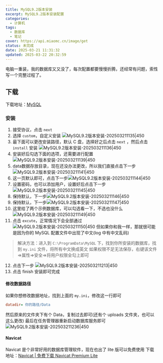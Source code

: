 ```yaml
---
title: MySQL9.2版本安装
excerpt: MySQL9.2版本安装配置
categories:
  - 计算机
tags:
  - 数据库
  - 笔记
cover: https://api.miaomc.cn/image/get
status: 未完成
date: 2025-03-21 11:31:32
updated: 2025-03-22 20:32:59
---
```


电脑一重装，我的数据库又又没了，每次配置都要慢慢折腾，还经常有问题，索性写一个完整过程了。
<!--more-->
## 下载
下载地址：[MySQL](https://dev.mysql.com/downloads/mysql/)
### 安装
1. 接受协议，点击 `next`
2. 选择 `custom`，自定义安装 ![MySQL9.2版本安装-202503211135|450](https://gcore.jsdelivr.net/gh/Keduoli03/My_img@img/MySQL9.2%E7%89%88%E6%9C%AC%E5%AE%89%E8%A3%85-202503211135.png)
3. 最下面可以更改安装路径，默认 C 盘，选择好之后点击 `next` ，然后点击 `install` 安装 ![MySQL9.2版本安装-202503211136|450](https://gcore.jsdelivr.net/gh/Keduoli03/My_img@img/MySQL9.2%E7%89%88%E6%9C%AC%E5%AE%89%E8%A3%85-202503211136.png)
4. 安装好后勾选下面的选项，还需要进行配置![MySQL9.2版本安装-202503211139|450](https://gcore.jsdelivr.net/gh/Keduoli03/My_img@img/MySQL9.2%E7%89%88%E6%9C%AC%E5%AE%89%E8%A3%85-202503211139.png)
5. data数据存放目录，现在还没办法更改，所以我们直接点击下一步![MySQL9.2版本安装-202503211141|450](https://gcore.jsdelivr.net/gh/Keduoli03/My_img@img/MySQL9.2%E7%89%88%E6%9C%AC%E5%AE%89%E8%A3%85-202503211141.png)
6. 这一页默认即可，点击下一步![MySQL9.2版本安装-202503211144|450](https://gcore.jsdelivr.net/gh/Keduoli03/My_img@img/MySQL9.2%E7%89%88%E6%9C%AC%E5%AE%89%E8%A3%85-202503211144.png)
7. 设置密码，也可以添加用户，设置好后点击下一步![MySQL9.2版本安装-202503211145|450](https://gcore.jsdelivr.net/gh/Keduoli03/My_img@img/MySQL9.2%E7%89%88%E6%9C%AC%E5%AE%89%E8%A3%85-202503211145.png)
8. 保持默认，下一步![MySQL9.2版本安装-202503211146|450](https://gcore.jsdelivr.net/gh/Keduoli03/My_img@img/MySQL9.2%E7%89%88%E6%9C%AC%E5%AE%89%E8%A3%85-202503211146.png)
9. 保持默认，下一步![MySQL9.2版本安装-202503211147|450](https://gcore.jsdelivr.net/gh/Keduoli03/My_img@img/MySQL9.2%E7%89%88%E6%9C%AC%E5%AE%89%E8%A3%85-202503211147.png)
10. 这里给了两个示例数据库，可以勾选看一下，不选也没什么![MySQL9.2版本安装-202503211149|450](https://gcore.jsdelivr.net/gh/Keduoli03/My_img@img/MySQL9.2%E7%89%88%E6%9C%AC%E5%AE%89%E8%A3%85-202503211149.png)
11. 点击 `excute`，正常情况下会全部通过 ![MySQL9.2版本安装-202503211150|450](https://gcore.jsdelivr.net/gh/Keduoli03/My_img@img/MySQL9.2%E7%89%88%E6%9C%AC%E5%AE%89%E8%A3%85-202503211150.png) 但如果你和我一样，那就很可能是因为你的 MySQL 配置文件中出现了中文(log 中有中文乱码)
> 解决方法：进入到 `C:\ProgramData\MySQL` 下，找到你所安装的数据库，找到 `my.ini` 文件，将所有中文换成英文
> 如果权限不足无法保存，右键该文件=>属性=>安全=>将用户权限全勾上即可
12. 点击下一步 ![MySQL9.2版本安装-202503211213|450](https://gcore.jsdelivr.net/gh/Keduoli03/My_img@img/MySQL9.2%E7%89%88%E6%9C%AC%E5%AE%89%E8%A3%85-202503211213.png)
13. 点击 finish 安装即可完成

#### 修改数据路径
如果你想修改数据地址，找到上面的 `my.ini`，修改这一行即可
```ini
datadir= 你的路径/Data
```

然后原来的文件夹下有个 Data，复制过去即可(还有个 uploads 文件夹，也可以这么更改)
最后在任务管理器重新启动数据库服务即可
![MySQL9.2版本安装-202503211236|450](https://gcore.jsdelivr.net/gh/Keduoli03/My_img@img/MySQL9.2%E7%89%88%E6%9C%AC%E5%AE%89%E8%A3%85-202503211236.png)


#### Navicat
Navicat 是个非常好用的数据库管理软件，现在也出了 lite 版可以免费使用
下载地址：[Navicat | 免费下载 Navicat Premium Lite](https://www.navicat.com.cn/download/navicat-premium-lite)
